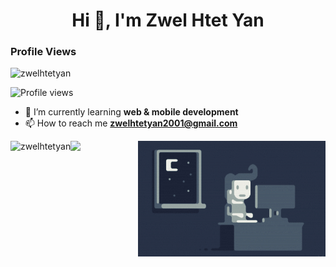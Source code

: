 <h1 align="center">Hi 👋, I'm Zwel Htet Yan</h1>

<p align="right"> 
	<h3>Profile Views </h3> 
	<img src="https://komarev.com/ghpvc/?username=zwelhtetyan&label=Profile%20views&color=0e75b6&style=flat"
    alt="zwelhtetyan" />    
 </p>

![Profile views](https://gpvc.arturio.dev/[zwelhtetyan])
 

- 🌱 I’m currently learning **web & mobile development**
- 📫 How to reach me **zwelhtetyan2001@gmail.com**
 
<img alt="Night Coding" src="https://raw.githubusercontent.com/AVS1508/AVS1508/master/assets/Night-Coding.gif" align="right"/>


<div>
	<img align='left'
    src="https://github-readme-stats.vercel.app/api/top-langs?username=zwelhtetyan&show_icons=true&locale=en&bg_color=0d1117&text_color=ffffff&layout=compact"
    alt="zwelhtetyan" 
    bg_color=#808080/>

<a href="https://github.com/AVS1508" align='center'>
      <img height="180em" src="https://github-readme-stats-eight-theta.vercel.app/api?username=zwelhtetyan&show_icons=true&theme=algolia&   include_all_commits=true&count_private=true"/>
 </a>   
</div>
